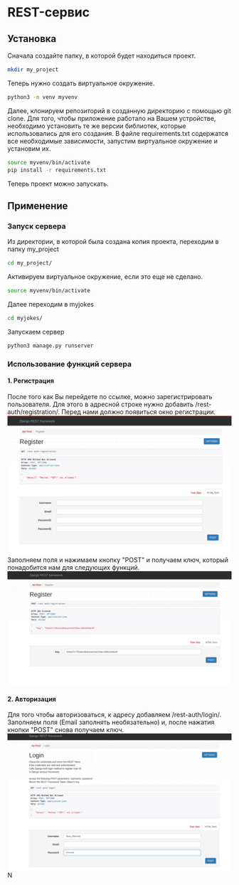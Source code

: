 # REST-сервис
## Установка
Сначала создайте папку, в которой будет находиться проект.
```bash
mkdir my_project
```
Теперь нужно создать виртуальное окружение.
```bash
python3 -m venv myvenv
```
Далее, клонируем репозиторий в созданную директорию с помощью git clone. Для того, чтобы приложение работало на Вашем устройстве, необходимо установить те же версии библиотек, которые использовались для его создания. В файле requirements.txt содержатся все необходимые зависимости, запустим виртуальное окружение и установим их.
```bash
source myvenv/bin/activate
pip install -r requirements.txt
```
Теперь проект можно запускать.

## Применение
### Запуск сервера
Из директории, в которой была создана копия проекта, переходим в папку my_project
```bash
cd my_project/
```
Активируем виртуальное окружение, если это еще не сделано.
```bash
source myvenv/bin/activate
```
Далее переходим в myjokes
```bash
cd myjokes/
```
Запускаем сервер
```bash
python3 manage.py runserver
```
### Использование функций сервера
#### 1. Регистрация
После того как Вы перейдете по ссылке, можно зарегистрировать  пользователя. Для этого в адресной строке нужно добавить /rest-auth/registration/. Перед нами должно появиться окно регистрации.
![Регистрация](https://github.com/Imran-Gasanov/joke-project/raw/master/screens/1.png)
Заполняем поля и нажимаем кнопку "POST" и получаем ключ, который понадобится нам для следующих функций.
![Ключ](https://github.com/Imran-Gasanov/joke-project/raw/master/screens/2.png)
#### 2. Авторизация
Для того чтобы авторизоваться, к адресу добавляем /rest-auth/login/. Заполняем поля (Email заполнять необязательно) и, после нажатия кнопки "POST" снова получаем ключ.
![Авторизация](https://github.com/Imran-Gasanov/joke-project/raw/master/screens/3.png)
N

